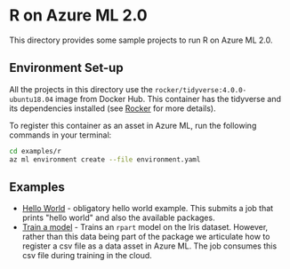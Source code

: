# R on Azure ML 2.0

This directory provides some sample projects to run R on Azure ML 2.0.

## Environment Set-up
All the projects in this directory use the `rocker/tidyverse:4.0.0-ubuntu18.04` image from Docker Hub. This container has the tidyverse and its dependencies installed (see [Rocker](https://github.com/rocker-org/rocker) for more details).

To register this container as an asset in Azure ML, run the following commands in your terminal:

```bash
cd examples/r
az ml environment create --file environment.yaml
```

## Examples

* [Hello World](./hello-world/README.md) - obligatory hello world example. This submits a job that prints "hello world" and also the available packages.
* [Train a model](./train-model/README.md) - Trains an `rpart` model on the Iris dataset. However, rather than this data being part of the package we articulate how to register a csv file as a data asset in Azure ML. The job consumes this csv file during training in the cloud.
